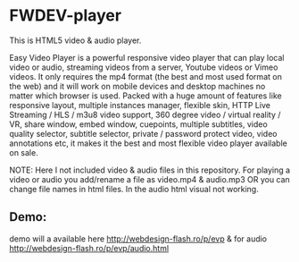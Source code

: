 
 # FWDEV-player
This is HTML5 video &amp; audio player.


Easy Video Player is a powerful responsive video player that can play local video or audio, streaming videos from a server, Youtube videos or Vimeo videos. It only requires the mp4 format (the best and most used format on the web) and it will work on mobile devices and desktop machines no matter which browser is used. Packed with a huge amount of features like responsive layout, multiple instances manager, flexible skin, HTTP Live Streaming / HLS / m3u8 video support, 360 degree video / virtual reality / VR, share window, embed window, cuepoints, multiple subtitles, video quality selector, subtitle selector, private / password protect video, video annotations etc, it makes it the best and most flexible video player available on sale.


NOTE: Here I not included video & audio files in this repository. 
For playing a video or audio you add/rename a file as video.mp4 & audio.mp3 OR you can change file names in html files. In the audio html visual not working.


## Demo: 
demo will  a available here http://webdesign-flash.ro/p/evp & for audio http://webdesign-flash.ro/p/evp/audio.html
